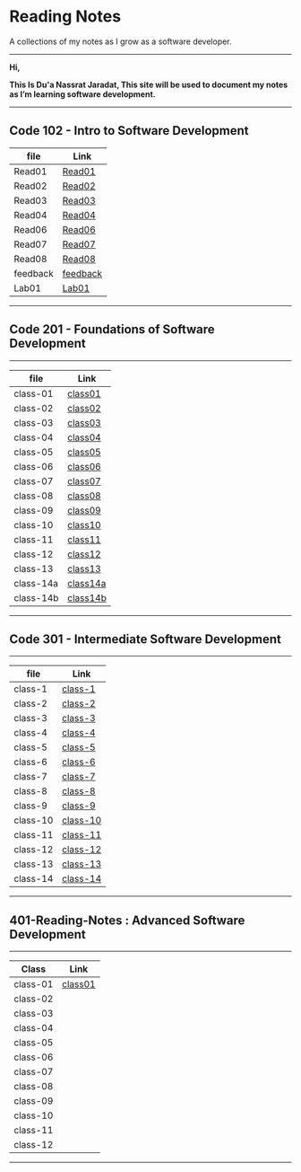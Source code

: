 
# **Reading Notes**

A collections of my notes as I grow as a software developer.

---

**Hi,**

**This Is Du'a Nassrat Jaradat, This site will be used to document my notes as I’m learning software development.**

---

## **Code 102 - Intro to Software Development**

| file     | Link       |
| ---------| -----------|
| Read01   | [Read01](https://replit.com/@duajaradat/Reading-notes#Read01.md) |
| Read02   |  [Read02](https://replit.com/@duajaradat/Reading-notes#Read02.md)   |
| Read03   |  [Read03](https://replit.com/@duajaradat/Reading-notes#Read03.md)   |
| Read04   |  [Read04](https://replit.com/@duajaradat/Reading-notes#Read04.md)   |
| Read06   |  [Read06](https://replit.com/@duajaradat/Reading-notes#Read06.md)   |
| Read07   |  [Read07](https://replit.com/@duajaradat/Reading-notes#Read07.md)   |
| Read08   |  [Read08](https://replit.com/@duajaradat/Reading-notes#Read08.md)   |
| feedback  |  [feedback](https://replit.com/@duajaradat/Reading-notes#feedback.md)|
| Lab01    | [Lab01](https://replit.com/@duajaradat/Reading-notes#Lab01.md)    |

---

## **Code 201 - Foundations of Software Development**

---

| file     | Link       |
| ---------| -----------|
| class-01 | [class01](https://github.com/duajaradat/Reading-notes/blob/main/class-01.md)|
| class-02 | [class02](https://github.com/duajaradat/Reading-notes/blob/main/class-02.md)|
| class-03 | [class03](https://github.com/duajaradat/Reading-notes/blob/main/class-03.md)       |
| class-04 | [class04](https://github.com/duajaradat/Reading-notes/blob/main/class-04.md)           |
| class-05 | [class05](https://github.com/duajaradat/Reading-notes/blob/main/class-05.md)           |
| class-06 | [class06](https://github.com/duajaradat/Reading-notes/blob/main/class-06.md)           |
| class-07 | [class07](https://github.com/duajaradat/Reading-notes/blob/main/class-07.md)           |
| class-08 | [class08](https://github.com/duajaradat/Reading-notes/blob/main/class-08.md)           |
| class-09 | [class09](https://github.com/duajaradat/Reading-notes/blob/main/class-09.md)           |
| class-10 | [class10](https://github.com/duajaradat/Reading-notes/blob/main/class-10.md)           |
| class-11 | [class11](https://github.com/duajaradat/Reading-notes/blob/main/class-11.md)           |
| class-12 | [class12](https://github.com/duajaradat/Reading-notes/blob/main/class-12.md)           |
| class-13 | [class13](https://github.com/duajaradat/Reading-notes/blob/main/class-13.md)           |
| class-14a | [class14a](https://github.com/duajaradat/Reading-notes/blob/main/class-14a.md)           |
| class-14b | [class14b](https://github.com/duajaradat/Reading-notes/blob/main/class-14b.md)


---

## **Code 301 - Intermediate Software Development**

---


| file     | Link       |
| ---------| -----------|
| class-1 | [class-1](https://duajaradat.github.io/Reading-notes/301class-1)       |
| class-2 | [class-2](https://duajaradat.github.io/Reading-notes/301class-2)       |
| class-3 | [class-3](https://duajaradat.github.io/Reading-notes/301class-3)       |
| class-4 |  [class-4](https://duajaradat.github.io/Reading-notes/301class-4)      |
| class-5 | [class-5](https://duajaradat.github.io/Reading-notes/301class-5)       |
| class-6 | [class-6](https://duajaradat.github.io/Reading-notes/301class-6)        |
| class-7 | [class-7](https://duajaradat.github.io/Reading-notes/301class-7)        |
| class-8 | [class-8](https://duajaradat.github.io/Reading-notes/301class-8)        |
| class-9 | [class-9](https://duajaradat.github.io/Reading-notes/301class-9)        |
| class-10 | [class-10](https://duajaradat.github.io/Reading-notes/301class-10)        |
| class-11 | [class-11](https://duajaradat.github.io/Reading-notes/301class-11)       |
| class-12 | [class-12](https://duajaradat.github.io/Reading-notes/301class-12)    |
| class-13 | [class-13](https://duajaradat.github.io/Reading-notes/301class-13)     |
| class-14 | [class-14](https://duajaradat.github.io/Reading-notes/301class-14)     |

---

## 401-Reading-Notes : Advanced Software Development

---

|**Class**    |**Link**    |
| ----------- | ----------- |
|  class-01   |   [class01](https://duajaradat.github.io/401-Reading-Notes/Read01)        |
|  class-02   |                        |
|  class-03   |                        |
|  class-04   |                        |
|  class-05   |                      |
|  class-06   |                        |
|  class-07   |                       |
|  class-08   |                      |
|  class-09   |                   |
|  class-10   |                       |
|  class-11   |                      |
|  class-12   |                       |


---

















